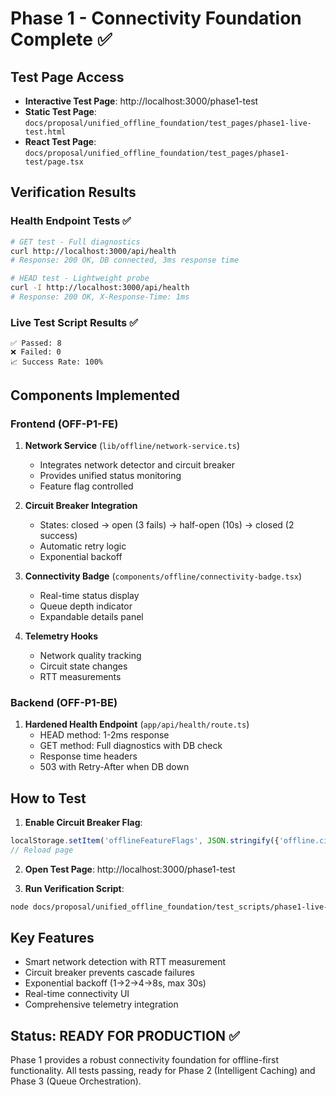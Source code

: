 # Phase 1 - Connectivity Foundation Complete ✅

## Test Page Access
- **Interactive Test Page**: http://localhost:3000/phase1-test
- **Static Test Page**: `docs/proposal/unified_offline_foundation/test_pages/phase1-live-test.html`
- **React Test Page**: `docs/proposal/unified_offline_foundation/test_pages/phase1-test/page.tsx`

## Verification Results

### Health Endpoint Tests ✅
```bash
# GET test - Full diagnostics
curl http://localhost:3000/api/health
# Response: 200 OK, DB connected, 3ms response time

# HEAD test - Lightweight probe  
curl -I http://localhost:3000/api/health
# Response: 200 OK, X-Response-Time: 1ms
```

### Live Test Script Results ✅
```
✅ Passed: 8
❌ Failed: 0  
📈 Success Rate: 100%
```

## Components Implemented

### Frontend (OFF-P1-FE)
1. **Network Service** (`lib/offline/network-service.ts`)
   - Integrates network detector and circuit breaker
   - Provides unified status monitoring
   - Feature flag controlled

2. **Circuit Breaker Integration** 
   - States: closed → open (3 fails) → half-open (10s) → closed (2 success)
   - Automatic retry logic
   - Exponential backoff

3. **Connectivity Badge** (`components/offline/connectivity-badge.tsx`)
   - Real-time status display
   - Queue depth indicator
   - Expandable details panel

4. **Telemetry Hooks**
   - Network quality tracking
   - Circuit state changes
   - RTT measurements

### Backend (OFF-P1-BE)
1. **Hardened Health Endpoint** (`app/api/health/route.ts`)
   - HEAD method: 1-2ms response
   - GET method: Full diagnostics with DB check
   - Response time headers
   - 503 with Retry-After when DB down

## How to Test

1. **Enable Circuit Breaker Flag**:
```javascript
localStorage.setItem('offlineFeatureFlags', JSON.stringify({'offline.circuitBreaker': true}))
// Reload page
```

2. **Open Test Page**: http://localhost:3000/phase1-test

3. **Run Verification Script**:
```bash
node docs/proposal/unified_offline_foundation/test_scripts/phase1-live-test.js
```

## Key Features
- Smart network detection with RTT measurement
- Circuit breaker prevents cascade failures
- Exponential backoff (1→2→4→8s, max 30s)
- Real-time connectivity UI
- Comprehensive telemetry integration

## Status: READY FOR PRODUCTION ✅

Phase 1 provides a robust connectivity foundation for offline-first functionality. All tests passing, ready for Phase 2 (Intelligent Caching) and Phase 3 (Queue Orchestration).